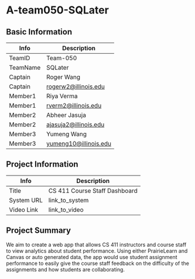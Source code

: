 # A-team050-SQLater

## Basic Information

|   Info      |        Description     |
| ----------- | ---------------------- |
| TeamID      |        Team-050        |
| TeamName    |         SQLater        |
| Captain     |       Roger Wang       |
| Captain     |   rogerw2@illinois.edu |
| Member1     |       Riya Verma       |
| Member1     |   rverm2@illinois.edu  |
| Member2     |     Abheer Jasuja      |
| Member2     |  ajasuja2@illinois.edu |
| Member3     |      Yumeng Wang       |
| Member3     | yumeng10@illinois.edu  |

## Project Information

|   Info      |        Description     |
| ----------- | ---------------------- |
|  Title      | CS 411 Course Staff Dashboard |
| System URL  |      link_to_system    |
| Video Link  |      link_to_video     |

## Project Summary

We aim to create a web app that allows CS 411 instructors and course staff to view analytics about student performance. Using either PrairieLearn and Canvas or auto generated data, the app would use student assignment performance to easily give the course staff feedback on the difficulty of the assignments and how students are collaborating.
